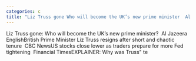```yaml
---
categories: c
title: "Liz Truss gone Who will become the UK’s new prime minister  Al Jazeera English"
---
```

Liz Truss gone: Who will become the UK’s new prime minister?&nbsp;&nbsp;Al Jazeera EnglishBritish Prime Minister Liz Truss resigns after short and chaotic tenure&nbsp;&nbsp;CBC NewsUS stocks close lower as traders prepare for more Fed tightening&nbsp;&nbsp;Financial TimesEXPLAINER: Why was Truss" te